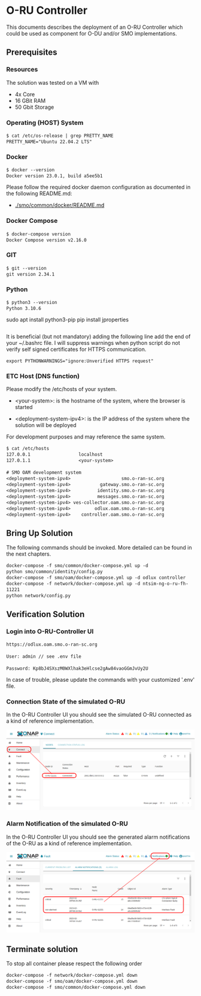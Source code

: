 # O-RU Controller

This documents describes the deployment of an O-RU Controller which could be used 
as component for O-DU and/or SMO implementations. 

## Prerequisites

### Resources

The solution was tested on a VM with

- 4x Core
- 16 GBit RAM 
- 50 Gbit Storage

### Operating (HOST) System

```
$ cat /etc/os-release | grep PRETTY_NAME
PRETTY_NAME="Ubuntu 22.04.2 LTS"
```

### Docker

```
$ docker --version
Docker version 23.0.1, build a5ee5b1
```
Please follow the required docker daemon configuration as documented in the following README.md:
- [./smo/common/docker/README.md](./smo/common/docker/README.md)

### Docker Compose

```
$ docker-compose version
Docker Compose version v2.16.0
```

### GIT

```
$ git --version
git version 2.34.1
```

### Python

```
$ python3 --version
Python 3.10.6

```
sudo apt install python3-pip
pip install jproperties
```

```
It is beneficial (but not mandatory) adding the following line add the
end of your ~/.bashrc file. I will suppress warnings when python script
do not verify self signed certificates for HTTPS communication.

```
export PYTHONWARNINGS="ignore:Unverified HTTPS request"
```

### ETC Host (DNS function)

Please modify the /etc/hosts of your system.

* \<your-system>: is the hostname of the system, where the browser is started

* \<deployment-system-ipv4>: is the IP address of the system where the solution will be deployed

For development purposes <your-system> and <deployment-system> may reference the same system.

```
$ cat /etc/hosts
127.0.0.1	               localhost
127.0.1.1	               <your-system>

# SMO OAM development system
<deployment-system-ipv4>                   smo.o-ran-sc.org
<deployment-system-ipv4>           gateway.smo.o-ran-sc.org
<deployment-system-ipv4>          identity.smo.o-ran-sc.org
<deployment-system-ipv4>          messages.smo.o-ran-sc.org
<deployment-system-ipv4> ves-collector.oam.smo.o-ran-sc.org
<deployment-system-ipv4>         odlux.oam.smo.o-ran-sc.org
<deployment-system-ipv4>    controller.oam.smo.o-ran-sc.org

```

## Bring Up Solution

The following commands should be invoked. More detailed can be found in the
next chapters.

```
docker-compose -f smo/common/docker-compose.yml up -d
python smo/common/identity/config.py
docker-compose -f smo/oam/docker-compose.yml up -d odlux controller
docker-compose -f network/docker-compose.yml up -d ntsim-ng-o-ru-fh-11221
python network/config.py
```

## Verification Solution

### Login into O-RU-Controller UI

    https://odlux.oam.smo.o-ran-sc.org

    User: admin // see .env file

    Password: Kp8bJ4SXszM0WXlhak3eHlcse2gAw84vaoGGmJvUy2U

In case of trouble, please update the commands with your customized '.env' file.

### Connection State of the simulated O-RU

In the O-RU Controller UI you should see the simulated O-RU connected as a kind of reference implementation.

![Connection State](./docs/connect.odlux.o-ru-controller.o-ran-sc.org.png)

### Alarm Notification of the simulated O-RU

In the O-RU Controller UI you should see the generated alarm notifications of the O-RU as a kind of reference implementation.

![Alarm Notifications](./docs/fault.odlux.o-ru-controller.o-ran-sc.org.png)

## Terminate solution

To stop all container please respect the following order

```
docker-compose -f network/docker-compose.yml down
docker-compose -f smo/oam/docker-compose.yml down
docker-compose -f smo/common/docker-compose.yml down
```
